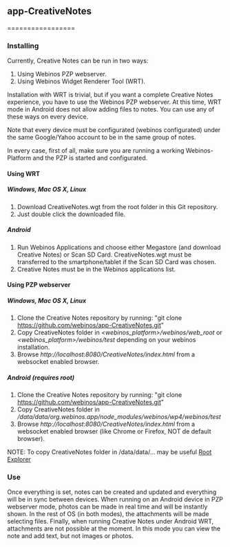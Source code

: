 ## app-CreativeNotes
=================

### Installing

Currently, Creative Notes can be run in two ways:
1. Using Webinos PZP webserver.
2. Using Webinos Widget Renderer Tool (WRT). 

Installation with WRT is trivial, but if you want a complete Creative Notes experience, you have to use the Webinos PZP webserver. At this time, WRT mode in Android does not allow adding files to notes. You can use any of these ways on every device.

Note that every device must be configurated (webinos configurated) under the same Google/Yahoo account to be in the same group of notes.

In every case, first of all, make sure you are running a working Webinos-Platform and the PZP is started and configurated.

#### Using WRT
##### Windows, Mac OS X, Linux

1. Download CreativeNotes.wgt from the root folder in this Git repository.
2. Just double click the downloaded file.

##### Android

1. Run Webinos Applications and choose either Megastore (and download Creative Notes) or Scan SD Card. CreativeNotes.wgt must be transferred to the smartphone/tablet if the Scan SD Card was chosen. 
2. Creative Notes must be in the Webinos applications list.

#### Using PZP webserver
##### Windows, Mac OS X, Linux

1. Clone the Creative Notes repository by running:
"git clone https://github.com/webinos/app-CreativeNotes.git"
2. Copy CreativeNotes folder in *<webinos_platform>/webinos/web_root* or *<webinos_platform>/webinos/test* depending on your webinos installation.
3. Browse *http://localhost:8080/CreativeNotes/index.html* from a websocket enabled browser.

##### Android (requires root)
1. Clone the Creative Notes repository by running:
"git clone https://github.com/webinos/app-CreativeNotes.git"
2. Copy CreativeNotes folder in */data/data/org.webinos.app/node_modules/webinos/wp4/webinos/test*
3. Browse *http://localhost:8080/CreativeNotes/index.html* from a websocket enabled browser (like Chrome or Firefox, NOT de default browser).

NOTE: To copy CreativeNotes folder in /data/data/... may be useful [Root Explorer](https://play.google.com/store/apps/details?id=com.speedsoftware.rootexplorer)

### Use

Once everything is set, notes can be created and updated and everything will be in sync between devices. When running on an Android device in PZP webserver mode, photos can be made in real time and will be instantly shown. In the rest of OS (in both modes), the attachments will be made selecting files. Finally, when running Creative Notes under Android WRT, attachments are not possible at the moment. In this mode you can view the note and add text, but not images or photos.